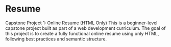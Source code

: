 # Resume
Capstone Project 1: Online Resume (HTML Only) This is a beginner-level capstone project built as part of a web development curriculum. The goal of this project is to create a fully functional online resume using only HTML, following best practices and semantic structure.
